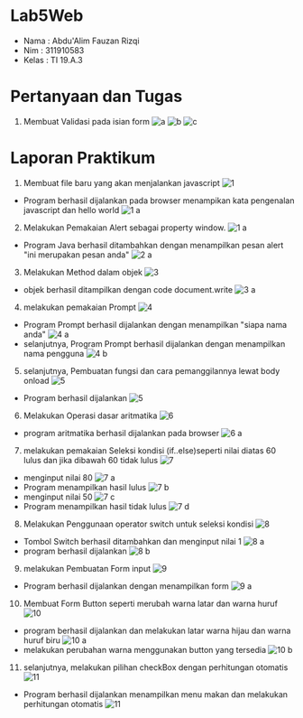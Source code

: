 # Lab5Web

- Nama : Abdu'Alim Fauzan Rizqi
- Nim : 311910583
- Kelas : TI 19.A.3

# Pertanyaan dan Tugas

1. Membuat Validasi pada isian form 
![a](https://user-images.githubusercontent.com/59682730/116215917-4d4e0080-a772-11eb-9ee9-c04ff9dfac9d.PNG)
![b](https://user-images.githubusercontent.com/59682730/116215928-4fb05a80-a772-11eb-830a-143f482b12e2.PNG)
![c](https://user-images.githubusercontent.com/59682730/116215931-5048f100-a772-11eb-9413-c0a70a9abc47.PNG)

# Laporan Praktikum

1. Membuat file baru yang akan menjalankan javascript
![1](https://user-images.githubusercontent.com/59682730/116276503-cd925700-a7ae-11eb-9288-ebc17112fcab.PNG)
- Program berhasil dijalankan pada browser menampikan kata pengenalan javascript dan hello world
![1 a](https://user-images.githubusercontent.com/59682730/116276496-cc612a00-a7ae-11eb-955b-b56dd1419a41.PNG)
2. Melakukan Pemakaian Alert sebagai property window.
![1 a](https://user-images.githubusercontent.com/59682730/116276496-cc612a00-a7ae-11eb-955b-b56dd1419a41.PNG)
- Program Java berhasil ditambahkan dengan menampilkan pesan alert "ini merupakan pesan anda"
![2 a](https://user-images.githubusercontent.com/59682730/116276504-ce2aed80-a7ae-11eb-8819-673fa328c5ad.PNG)
3. Melakukan Method dalam objek
![3](https://user-images.githubusercontent.com/59682730/116276514-cf5c1a80-a7ae-11eb-8f9b-0f1123122ad8.PNG)
- objek berhasil ditampilkan dengan code document.write
![3 a](https://user-images.githubusercontent.com/59682730/116276512-cec38400-a7ae-11eb-9ff8-20acda47fde1.PNG)
4. melakukan pemakaian Prompt
![4](https://user-images.githubusercontent.com/59682730/116276519-d08d4780-a7ae-11eb-886e-d980f17f49e2.PNG)
- Program Prompt berhasil dijalankan dengan menampilkan "siapa nama anda"
![4 a](https://user-images.githubusercontent.com/59682730/116276515-cf5c1a80-a7ae-11eb-854b-43920fdaa353.PNG)
- selanjutnya, Program Prompt berhasil dijalankan dengan menampilkan nama pengguna
![4 b](https://user-images.githubusercontent.com/59682730/116276517-cff4b100-a7ae-11eb-8519-52ce93e654f3.PNG)
5. selanjutnya, Pembuatan fungsi dan cara pemanggilannya lewat body onload
![5](https://user-images.githubusercontent.com/59682730/116276525-d125de00-a7ae-11eb-8e82-17d1f7cb2c25.PNG)
- Program berhasil dijalankan
![5](https://user-images.githubusercontent.com/59682730/116276525-d125de00-a7ae-11eb-8e82-17d1f7cb2c25.PNG)
6. Melakukan Operasi dasar aritmatika
![6](https://user-images.githubusercontent.com/59682730/116276533-d2570b00-a7ae-11eb-920e-d63e16dc7797.PNG)
- program aritmatika berhasil dijalankan pada browser
![6 a](https://user-images.githubusercontent.com/59682730/116276529-d1be7480-a7ae-11eb-80d9-ebd957c7b165.PNG)
7. melakukan pemakaian Seleksi kondisi (if..else)seperti nilai diatas 60 lulus dan jika dibawah 60 tidak lulus
![7](https://user-images.githubusercontent.com/59682730/116276549-d4b96500-a7ae-11eb-9fe7-def4fa9b0e50.PNG)
- menginput nilai 80
![7 a](https://user-images.githubusercontent.com/59682730/116276536-d2efa180-a7ae-11eb-84bb-2a617da72499.PNG)
- Program menampilkan hasil lulus
![7 b](https://user-images.githubusercontent.com/59682730/116276538-d3883800-a7ae-11eb-8c20-a52d59777303.PNG)
- menginput nilai 50 
![7 c](https://user-images.githubusercontent.com/59682730/116276542-d420ce80-a7ae-11eb-992a-d01da1bf036b.PNG)
- Program menampilkan hasil tidak lulus
![7 d](https://user-images.githubusercontent.com/59682730/116276544-d420ce80-a7ae-11eb-96ef-3cc7c9ced17a.PNG)
8. Melakukan Penggunaan operator switch untuk seleksi kondisi
![8](https://user-images.githubusercontent.com/59682730/116276561-d5ea9200-a7ae-11eb-90df-c667f9f6cd06.PNG)
- Tombol Switch berhasil ditambahkan dan menginput nilai 1
![8 a](https://user-images.githubusercontent.com/59682730/116276554-d551fb80-a7ae-11eb-94a3-2bf731aa8d5a.PNG)
- program berhasil dijalankan
![8 b](https://user-images.githubusercontent.com/59682730/116276557-d5ea9200-a7ae-11eb-8bb2-c0b389c99161.PNG)
9. melakukan Pembuatan Form input
![9](https://user-images.githubusercontent.com/59682730/116276567-d71bbf00-a7ae-11eb-9748-5d3e144897b9.PNG)
- Program berhasil dijalankan dengan menampilkan form 
![9 a](https://user-images.githubusercontent.com/59682730/116276563-d6832880-a7ae-11eb-8455-70302b41043f.PNG)
10. Membuat Form Button seperti merubah warna latar dan warna huruf
![10](https://user-images.githubusercontent.com/59682730/116276579-d97e1900-a7ae-11eb-80d6-a32f4ba64091.PNG)
- program berhasil dijalankan dan melakukan latar warna hijau dan warna huruf biru
![10 a](https://user-images.githubusercontent.com/59682730/116276571-d7b45580-a7ae-11eb-83a5-c1734eb44c26.PNG)
- melakukan perubahan warna menggunakan button yang tersedia
![10 b](https://user-images.githubusercontent.com/59682730/116276575-d8e58280-a7ae-11eb-9799-7aafceca6bc3.PNG)
11. selanjutnya, melakukan pilihan checkBox dengan perhitungan otomatis
![11](https://user-images.githubusercontent.com/59682730/116276584-daaf4600-a7ae-11eb-916a-dd9832088cf3.PNG)
- Program berhasil dijalankan menampilkan menu makan dan melakukan perhitungan otomatis
![11](https://user-images.githubusercontent.com/59682730/116276584-daaf4600-a7ae-11eb-916a-dd9832088cf3.PNG)
